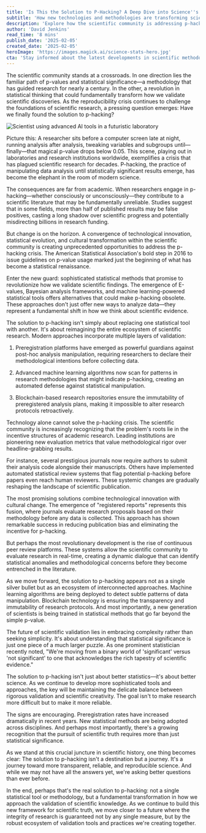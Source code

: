 ```yaml
---
title: 'Is This the Solution to P-Hacking? A Deep Dive into Science''s Statistical Reckoning'
subtitle: 'How new technologies and methodologies are transforming scientific validation'
description: 'Explore how the scientific community is addressing p-hacking with new technologies and methodologies that could transform the validation of research. From blockchain to machine learning, discover the potential solutions driving a statistical reckoning in science.'
author: 'David Jenkins'
read_time: '8 mins'
publish_date: '2025-02-05'
created_date: '2025-02-05'
heroImage: 'https://images.magick.ai/science-stats-hero.jpg'
cta: 'Stay informed about the latest developments in scientific methodology and research integrity. Follow us on LinkedIn for regular updates on how technology is reshaping the future of scientific validation.'
---
```


The scientific community stands at a crossroads. In one direction lies the familiar path of p-values and statistical significance—a methodology that has guided research for nearly a century. In the other, a revolution in statistical thinking that could fundamentally transform how we validate scientific discoveries. As the reproducibility crisis continues to challenge the foundations of scientific research, a pressing question emerges: Have we finally found the solution to p-hacking?

![Scientist using advanced AI tools in a futuristic laboratory](https://i.magick.ai/PIXE/1738778637026_magick_img.webp)

Picture this: A researcher sits before a computer screen late at night, running analysis after analysis, tweaking variables and subgroups until—finally—that magical p-value drops below 0.05. This scene, playing out in laboratories and research institutions worldwide, exemplifies a crisis that has plagued scientific research for decades. P-hacking, the practice of manipulating data analysis until statistically significant results emerge, has become the elephant in the room of modern science.

The consequences are far from academic. When researchers engage in p-hacking—whether consciously or unconsciously—they contribute to a scientific literature that may be fundamentally unreliable. Studies suggest that in some fields, more than half of published results may be false positives, casting a long shadow over scientific progress and potentially misdirecting billions in research funding.

But change is on the horizon. A convergence of technological innovation, statistical evolution, and cultural transformation within the scientific community is creating unprecedented opportunities to address the p-hacking crisis. The American Statistical Association's bold step in 2016 to issue guidelines on p-value usage marked just the beginning of what has become a statistical renaissance.

Enter the new guard: sophisticated statistical methods that promise to revolutionize how we validate scientific findings. The emergence of E-values, Bayesian analysis frameworks, and machine learning-powered statistical tools offers alternatives that could make p-hacking obsolete. These approaches don't just offer new ways to analyze data—they represent a fundamental shift in how we think about scientific evidence.

The solution to p-hacking isn't simply about replacing one statistical tool with another. It's about reimagining the entire ecosystem of scientific research. Modern approaches incorporate multiple layers of validation:

1. Preregistration platforms have emerged as powerful guardians against post-hoc analysis manipulation, requiring researchers to declare their methodological intentions before collecting data.

2. Advanced machine learning algorithms now scan for patterns in research methodologies that might indicate p-hacking, creating an automated defense against statistical manipulation.

3. Blockchain-based research repositories ensure the immutability of preregistered analysis plans, making it impossible to alter research protocols retroactively.

Technology alone cannot solve the p-hacking crisis. The scientific community is increasingly recognizing that the problem's roots lie in the incentive structures of academic research. Leading institutions are pioneering new evaluation metrics that value methodological rigor over headline-grabbing results.

For instance, several prestigious journals now require authors to submit their analysis code alongside their manuscripts. Others have implemented automated statistical review systems that flag potential p-hacking before papers even reach human reviewers. These systemic changes are gradually reshaping the landscape of scientific publication.

The most promising solutions combine technological innovation with cultural change. The emergence of "registered reports" represents this fusion, where journals evaluate research proposals based on their methodology before any data is collected. This approach has shown remarkable success in reducing publication bias and eliminating the incentive for p-hacking.

But perhaps the most revolutionary development is the rise of continuous peer review platforms. These systems allow the scientific community to evaluate research in real-time, creating a dynamic dialogue that can identify statistical anomalies and methodological concerns before they become entrenched in the literature.

As we move forward, the solution to p-hacking appears not as a single silver bullet but as an ecosystem of interconnected approaches. Machine learning algorithms are being deployed to detect subtle patterns of data manipulation. Blockchain technology is ensuring the transparency and immutability of research protocols. And most importantly, a new generation of scientists is being trained in statistical methods that go far beyond the simple p-value.

The future of scientific validation lies in embracing complexity rather than seeking simplicity. It's about understanding that statistical significance is just one piece of a much larger puzzle. As one prominent statistician recently noted, "We're moving from a binary world of 'significant' versus 'not significant' to one that acknowledges the rich tapestry of scientific evidence."

The solution to p-hacking isn't just about better statistics—it's about better science. As we continue to develop more sophisticated tools and approaches, the key will be maintaining the delicate balance between rigorous validation and scientific creativity. The goal isn't to make research more difficult but to make it more reliable.

The signs are encouraging. Preregistration rates have increased dramatically in recent years. New statistical methods are being adopted across disciplines. And perhaps most importantly, there's a growing recognition that the pursuit of scientific truth requires more than just statistical significance.

As we stand at this crucial juncture in scientific history, one thing becomes clear: The solution to p-hacking isn't a destination but a journey. It's a journey toward more transparent, reliable, and reproducible science. And while we may not have all the answers yet, we're asking better questions than ever before.

In the end, perhaps that's the real solution to p-hacking: not a single statistical tool or methodology, but a fundamental transformation in how we approach the validation of scientific knowledge. As we continue to build this new framework for scientific truth, we move closer to a future where the integrity of research is guaranteed not by any single measure, but by the robust ecosystem of validation tools and practices we're creating together.